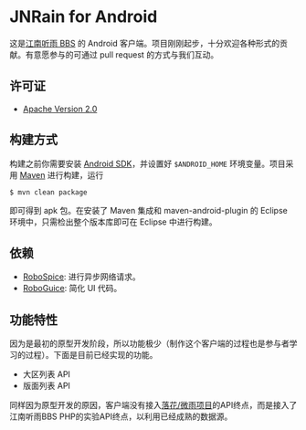 # JNRain for Android

这是[江南听雨 BBS](http://bbs.jnrain.com/) 的 Android 客户端。项目刚刚起步，十分欢迎各种形式的贡献。有意愿参与的可通过 pull request 的方式与我们互动。


## 许可证

* [Apache Version 2.0](http://www.apache.org/licenses/LICENSE-2.0.html)


## 构建方式

构建之前你需要安装 [Android SDK](http://developer.android.com/sdk/index.html)，并设置好 `$ANDROID_HOME` 环境变量。项目采用 [Maven](http://maven.apache.org/download.html) 进行构建，运行

    $ mvn clean package

即可得到 apk 包。在安装了 Maven 集成和 maven-android-plugin 的 Eclipse 环境中，只需检出整个版本库即可在 Eclipse 中进行构建。


## 依赖

* [RoboSpice](https://github.com/octo-online/robospice/): 进行异步网络请求。
* [RoboGuice](http://code.google.com/p/roboguice/): 简化 UI 代码。


## 功能特性

因为是最初的原型开发阶段，所以功能极少（制作这个客户端的过程也是参与者学习的过程）。下面是目前已经实现的功能。

* 大区列表 API
* 版面列表 API

同样因为原型开发的原因，客户端没有接入[落花/微雨项目](https://github.com/xen0n/weiyu)的API终点，而是接入了江南听雨BBS PHP的实验API终点，以利用已经成熟的数据源。

